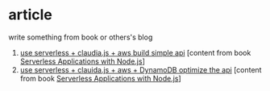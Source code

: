 # article
write something from book or others's blog
1. [use serverless + claudia.js + aws build simple api](https://github.com/leonmin/article/issues/1) [content from book [Serverless Applications with Node.js](https://www.manning.com/books/serverless-applications-with-node-js)]
2. [use serverless + clauida.js + aws + DynamoDB optimize the api](https://github.com/leonmin/article/issues/2) [content from book [Serverless Applications with Node.js](https://www.manning.com/books/serverless-applications-with-node-js)]
